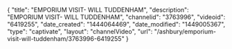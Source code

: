 {
    "title": "EMPORIUM VISIT- WILL TUDDENHAM",
    "description": "EMPORIUM VISIT- WILL TUDDENHAM",
    "channelid": "3763996",
    "videoid": "6419255",
    "date_created": "1444064469",
    "date_modified": "1449005367",
    "type": "captivate",
    "layout": "channelVideo",
    "url": "\/ashbury\/emporium-visit-will-tuddenham\/3763996-6419255"
}
